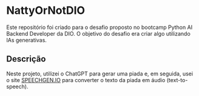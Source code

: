 # NattyOrNotDIO
Este repositório foi criado para o desafio proposto no bootcamp Python AI Backend Developer da DIO. O objetivo do desafio era criar algo utilizando IAs generativas.

## Descrição 

Neste projeto, utilizei o ChatGPT para gerar uma piada e, em seguida, usei o site [SPEECHGEN.IO](https://speechgen.io) para converter o texto da piada em áudio (text-to-speech).
